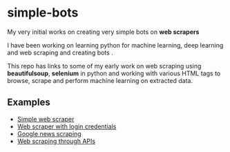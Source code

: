 # simple-bots
My very initial works on creating very simple bots on **web scrapers**

I have been working on learning python for machine learning, deep learning and web scraping and creating bots .

This repo has links to some of my early work on web scraping using **beautifulsoup**, __selenium__ in python and working with various HTML tags to browse, scrape and perform machine learning on extracted data. 

## Examples

- [Simple web scraper](https://github.com/Phrmth/simple-bots/blob/main/web%20scraper.py)
- [Web scraper with login credentials](https://github.com/Phrmth/simple-bots/blob/main/web%20scraper%202.py)
- [Google news scraping](https://github.com/Phrmth/simple-bots/blob/main/google_news_scraping.py)
- [Web scraping through APIs](https://github.com/Phrmth/simple-bots/blob/main/working%20with%20APIs.py)

